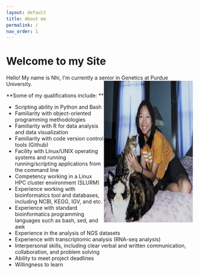 ```yaml
---
layout: default
title: About me
permalink: /
nav_order: 1
---
```

<h1>Welcome to my Site</h1>  

<p>Hello! My name is Nhi, I'm currently a senior in Genetics at <img src="/assets/img/about_me_img/PXL_20220721_000907092.jpg" alt="nhivo" width="240" height="382" style="float:right">Purdue University. </p>

**Some of my qualifications include: **
- Scripting ability in Python and Bash 
- Familiarity with object-oriented programming methodologies 
- Familiarity with R for data analysis and data visualization 
- Familiarity with code version control tools (Github) 
- Facility with Linux/UNIX operating systems and running running/scripting applications from the command line  
- Competency working in a Linux HPC cluster environment (SLURM) 
- Experience working with bioinformatics tool and databases, including NCBI, KEGG, IGV, and etc. 
- Experience with standard bioinformatics programming languages such as bash, sed, and awk
- Experience in the analysis of NGS datasets 
- Experience with transcriptomic analysis (RNA-seq analysis) 
- Interpersonal skills, including clear verbal and written communication, collaboration, and problem solving 
- Ability to meet project deadlines 
- Willingness to learn 
